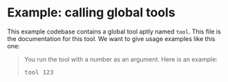 # Example: calling global tools

This example codebase contains a global tool aptly named `tool`. This file is
the documentation for this tool. We want to give usage examples like this one:

> You run the tool with a number as an argument. Here is an example:
>
> <pre textrun="shell/exec">
> tool 123
> </pre>

